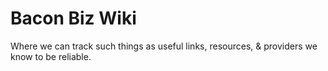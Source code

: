 Bacon Biz Wiki
==============

Where we can track such things as useful links, resources, & providers we know to be reliable.
